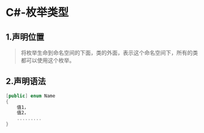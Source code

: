 # C#-枚举类型



## 1.声明位置

>将枚举生命到命名空间的下面，类的外面，表示这个命名空间下，所有的类都可以使用这个枚举。



## 2.声明语法

~~~c#
[public] enum Name
{
	值1，
	值2，
	.........
}
~~~